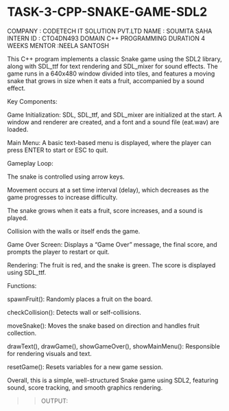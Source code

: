 # TASK-3-CPP-SNAKE-GAME-SDL2
COMPANY : CODETECH IT SOLUTION PVT.LTD
NAME : SOUMITA SAHA 
INTERN ID : CTO4DN493
DOMAIN C++ PROGRAMMING 
DURATION 4 WEEKS
MENTOR :NEELA SANTOSH

This C++ program implements a classic Snake game using the SDL2 library, along with SDL_ttf for text rendering and SDL_mixer for sound effects. The game runs in a 640x480 window divided into tiles, and features a moving snake that grows in size when it eats a fruit, accompanied by a sound effect.

Key Components:

Game Initialization: SDL, SDL_ttf, and SDL_mixer are initialized at the start. A window and renderer are created, and a font and a sound file (eat.wav) are loaded.

Main Menu: A basic text-based menu is displayed, where the player can press ENTER to start or ESC to quit.

Gameplay Loop:

The snake is controlled using arrow keys.

Movement occurs at a set time interval (delay), which decreases as the game progresses to increase difficulty.

The snake grows when it eats a fruit, score increases, and a sound is played.

Collision with the walls or itself ends the game.


Game Over Screen: Displays a “Game Over” message, the final score, and prompts the player to restart or quit.

Rendering: The fruit is red, and the snake is green. The score is displayed using SDL_ttf.


Functions:

spawnFruit(): Randomly places a fruit on the board.

checkCollision(): Detects wall or self-collisions.

moveSnake(): Moves the snake based on direction and handles fruit collection.

drawText(), drawGame(), showGameOver(), showMainMenu(): Responsible for rendering visuals and text.

resetGame(): Resets variables for a new game session.


Overall, this is a simple, well-structured Snake game using SDL2, featuring sound, score tracking, and smooth graphics rendering.


>>OUTPUT:
